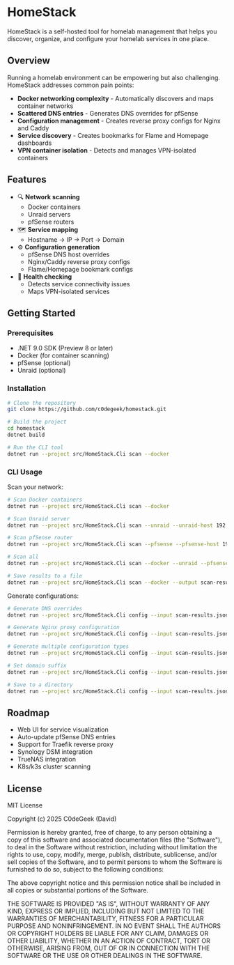 # HomeStack

HomeStack is a self-hosted tool for homelab management that helps you discover, organize, and configure your homelab services in one place.

## Overview

Running a homelab environment can be empowering but also challenging. HomeStack addresses common pain points:

- **Docker networking complexity** - Automatically discovers and maps container networks
- **Scattered DNS entries** - Generates DNS overrides for pfSense
- **Configuration management** - Creates reverse proxy configs for Nginx and Caddy
- **Service discovery** - Creates bookmarks for Flame and Homepage dashboards
- **VPN container isolation** - Detects and manages VPN-isolated containers

## Features

- 🔍 **Network scanning**
  - Docker containers
  - Unraid servers
  - pfSense routers
- 🗺️ **Service mapping**
  - Hostname → IP → Port → Domain
- ⚙️ **Configuration generation**
  - pfSense DNS host overrides
  - Nginx/Caddy reverse proxy configs
  - Flame/Homepage bookmark configs
- 🔄 **Health checking**
  - Detects service connectivity issues
  - Maps VPN-isolated services

## Getting Started

### Prerequisites

- .NET 9.0 SDK (Preview 8 or later)
- Docker (for container scanning)
- pfSense (optional)
- Unraid (optional)

### Installation

```bash
# Clone the repository
git clone https://github.com/c0degeek/homestack.git

# Build the project
cd homestack
dotnet build

# Run the CLI tool
dotnet run --project src/HomeStack.Cli scan --docker
```

### CLI Usage

Scan your network:

```bash
# Scan Docker containers
dotnet run --project src/HomeStack.Cli scan --docker

# Scan Unraid server
dotnet run --project src/HomeStack.Cli scan --unraid --unraid-host 192.168.1.2 --unraid-user root --unraid-pass password

# Scan pfSense router
dotnet run --project src/HomeStack.Cli scan --pfsense --pfsense-host 192.168.1.1 --pfsense-user admin --pfsense-pass password

# Scan all
dotnet run --project src/HomeStack.Cli scan --docker --unraid --pfsense --unraid-host 192.168.1.2 --pfsense-host 192.168.1.1

# Save results to a file
dotnet run --project src/HomeStack.Cli scan --docker --output scan-results.json
```

Generate configurations:

```bash
# Generate DNS overrides
dotnet run --project src/HomeStack.Cli config --input scan-results.json --types dns

# Generate Nginx proxy configuration
dotnet run --project src/HomeStack.Cli config --input scan-results.json --types nginx

# Generate multiple configuration types
dotnet run --project src/HomeStack.Cli config --input scan-results.json --types dns,nginx,caddy,flame,homepage

# Set domain suffix
dotnet run --project src/HomeStack.Cli config --input scan-results.json --types dns --domain home.local

# Save to a directory
dotnet run --project src/HomeStack.Cli config --input scan-results.json --types dns,nginx --output-dir configs
```

## Roadmap

- Web UI for service visualization
- Auto-update pfSense DNS entries
- Support for Traefik reverse proxy
- Synology DSM integration
- TrueNAS integration
- K8s/k3s cluster scanning

## License

MIT License

Copyright (c) 2025 C0deGeek (David)

Permission is hereby granted, free of charge, to any person obtaining a copy
of this software and associated documentation files (the "Software"), to deal
in the Software without restriction, including without limitation the rights
to use, copy, modify, merge, publish, distribute, sublicense, and/or sell
copies of the Software, and to permit persons to whom the Software is
furnished to do so, subject to the following conditions:

The above copyright notice and this permission notice shall be included in all
copies or substantial portions of the Software.

THE SOFTWARE IS PROVIDED "AS IS", WITHOUT WARRANTY OF ANY KIND, EXPRESS OR
IMPLIED, INCLUDING BUT NOT LIMITED TO THE WARRANTIES OF MERCHANTABILITY,
FITNESS FOR A PARTICULAR PURPOSE AND NONINFRINGEMENT. IN NO EVENT SHALL THE
AUTHORS OR COPYRIGHT HOLDERS BE LIABLE FOR ANY CLAIM, DAMAGES OR OTHER
LIABILITY, WHETHER IN AN ACTION OF CONTRACT, TORT OR OTHERWISE, ARISING FROM,
OUT OF OR IN CONNECTION WITH THE SOFTWARE OR THE USE OR OTHER DEALINGS IN THE
SOFTWARE.
